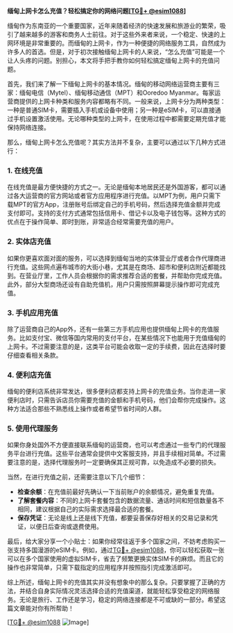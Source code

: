 **缅甸上网卡怎么充值？轻松搞定你的网络问题[[TG💪+ @esim1088](https://t.me/s/esim1088)]**

缅甸作为东南亚的一个重要国家，近年来随着经济的快速发展和旅游业的繁荣，吸引了越来越多的游客和商务人士前往。对于这些外来者来说，一个稳定、快速的上网环境是非常重要的。而缅甸的上网卡，作为一种便捷的网络服务工具，自然成为许多人的首选。但是，对于初次接触缅甸上网卡的人来说，“怎么充值”可能是一个让人头疼的问题。别担心，本文将手把手教你如何轻松搞定缅甸上网卡的充值问题。

首先，我们来了解一下缅甸上网卡的基本情况。缅甸的移动网络运营商主要有三家：缅甸电信（Mytel）、缅甸移动通信（MPT）和Ooredoo Myanmar。每家运营商提供的上网卡种类和服务内容都略有不同。一般来说，上网卡分为两种类型：一种是普通SIM卡，需要插入手机或设备中使用；另一种是eSIM卡，可以直接通过手机设置激活使用。无论哪种类型的上网卡，在使用过程中都需要定期充值才能保持网络连接。

那么，缅甸上网卡怎么充值呢？其实方法并不复杂，主要可以通过以下几种方式进行：

### **1. 在线充值**
在线充值是最方便快捷的方式之一。无论是缅甸本地居民还是外国游客，都可以通过各大运营商的官方网站或者官方应用程序进行充值。以MPT为例，用户只需下载MPT的官方App，注册账号后绑定自己的手机号码，然后选择充值金额并完成支付即可。支持的支付方式通常包括信用卡、借记卡以及电子钱包等。这种方式的优点在于操作简单、即时到账，非常适合经常需要充值的用户。

### **2. 实体店充值**
如果你更喜欢面对面的服务，可以选择到缅甸当地的实体营业厅或者合作代理商进行充值。这些网点遍布城市的大街小巷，尤其是在商场、超市和便利店附近都能找到。在营业厅里，工作人员会根据你的需求推荐合适的套餐，并帮助你完成充值。此外，部分大型商场还设有自助充值机，用户只需按照屏幕提示操作即可完成充值。

### **3. 手机应用充值**
除了运营商自己的App外，还有一些第三方手机应用也提供缅甸上网卡的充值服务。比如支付宝、微信等国内常用的支付平台，在某些情况下也能用于充值缅甸的上网卡。不过需要注意的是，这类平台可能会收取一定的手续费，因此在选择时要仔细查看相关条款。

### **4. 便利店充值**
缅甸的便利店系统非常发达，很多便利店都支持上网卡的充值业务。当你走进一家便利店时，只需告诉店员你需要充值的金额和手机号码，他们会帮你完成操作。这种方法适合那些不熟悉线上操作或者希望节省时间的人群。

### **5. 使用代理服务**
如果你身处国外不方便直接联系缅甸的运营商，也可以考虑通过一些专门的代理服务平台进行充值。这些平台通常会提供中文客服支持，并且手续相对简单。不过需要注意的是，选择代理服务时一定要确保其正规可靠，以免造成不必要的损失。

当然，在进行充值之前，还需要注意以下几个细节：

- **检查余额**：在充值前最好先确认一下当前账户的余额情况，避免重复充值。
- **了解套餐内容**：不同的上网卡套餐包含的数据流量、通话时间和短信数量各不相同，建议根据自己的实际需求选择最合适的套餐。
- **保存凭证**：无论是线上还是线下充值，都要妥善保存好相关的交易记录和凭证，以便日后查询或退费使用。

最后，给大家分享一个小贴士：如果你经常往返于多个国家之间，不妨考虑购买一张支持多国漫游的eSIM卡。例如，通过[TG💪+ @esim1088](https://t.me/s/esim1088)，你可以轻松获取一张可以在多个国家使用的虚拟SIM卡，省去了频繁更换实体SIM卡的麻烦。而且它的操作也非常简单，只需下载指定的应用程序并按照指引完成激活即可。

综上所述，缅甸上网卡的充值其实并没有想象中的那么复杂。只要掌握了正确的方法，并结合自身实际情况灵活选择合适的充值渠道，就能轻松享受稳定的网络服务。无论是旅行、工作还是学习，稳定的网络连接都是不可或缺的一部分。希望这篇文章能对你有所帮助！

[[TG💪+ @esim1088](https://t.me/s/esim1088) ![Image](https://i.postimg.cc/4NQfJmqS/Snipaste-2025-05-13-00-14-12.png)]